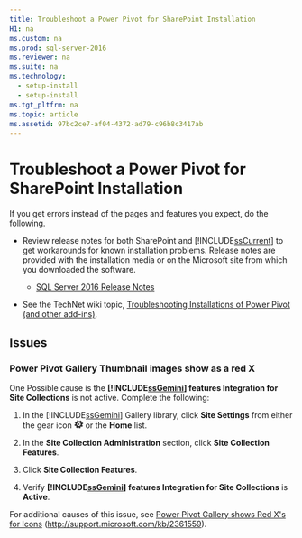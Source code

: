 ```yaml
---
title: Troubleshoot a Power Pivot for SharePoint Installation
H1: na
ms.custom: na
ms.prod: sql-server-2016
ms.reviewer: na
ms.suite: na
ms.technology: 
  - setup-install
  - setup-install
ms.tgt_pltfrm: na
ms.topic: article
ms.assetid: 97bc2ce7-af04-4372-ad79-c96b8c3417ab
---
```

# Troubleshoot a Power Pivot for SharePoint Installation
  If you get errors instead of the pages and features you expect, do the following.  
  
-   Review release notes for both SharePoint and [!INCLUDE[ssCurrent](../../Topics/TopicNameContainA/includes/ssCurrent_md.md)] to get workarounds for known installation problems. Release notes are provided with the installation media or on the Microsoft site from which you downloaded the software.  
  
    -   [SQL Server 2016 Release Notes](../../Topics/TopicNameNotContainA/SQL-Server-2016-Release-Notes.md)  
  
-   See the TechNet wiki topic, [Troubleshooting Installations of Power Pivot (and other add-ins)](http://social.technet.microsoft.com/wiki/contents/articles/13737.troubleshooting-installations-of-powerpivot-and-other-add-ins.aspx).  
  
## Issues  
  
### Power Pivot Gallery Thumbnail images show as a red X  
 One Possible cause is the **[!INCLUDE[ssGemini](../../Topics/TopicNameContainA/includes/ssGemini_md.md)] features Integration for Site Collections** is not active. Complete the following:  
  
1.  In the [!INCLUDE[ssGemini](../../Topics/TopicNameContainA/includes/ssGemini_md.md)] Gallery library, click **Site Settings** from either the gear icon ![SharePoint Settings](../../Topics/TopicNameContainA/media/AS_SharePoint2013_settings_gear.gif "AS_SharePoint2013_settings_gear") or the **Home** list.  
  
2.  In the **Site Collection Administration** section, click **Site Collection Features**.  
  
3.  Click **Site Collection Features**.  
  
4.  Verify **[!INCLUDE[ssGemini](../../Topics/TopicNameContainA/includes/ssGemini_md.md)] features Integration for Site Collections** is **Active**.  
  
 For additional causes of this issue, see [Power Pivot Gallery shows Red X's for Icons](http://support.microsoft.com/kb/2361559) (http://support.microsoft.com/kb/2361559).  
  
  